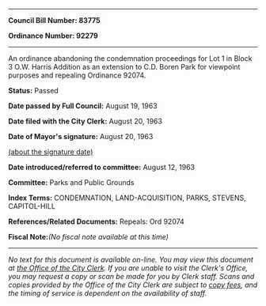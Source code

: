 

********

**Council Bill Number: 83775**
   
**Ordinance Number: 92279**
********

 An ordinance abandoning the condemnation proceedings for Lot 1 in Block 3 O.W. Harris Addition as an extension to C.D. Boren Park for viewpoint purposes and repealing Ordinance 92074.

**Status:** Passed
   
**Date passed by Full Council:** August 19, 1963
   
**Date filed with the City Clerk:** August 20, 1963
   
**Date of Mayor's signature:** August 20, 1963
   
[(about the signature date)](/~public/approvaldate.htm)
   
   
   
**Date introduced/referred to committee:** August 12, 1963
   
**Committee:** Parks and Public Grounds
   
   
**Index Terms:** CONDEMNATION, LAND-ACQUISITION, PARKS, STEVENS, CAPITOL-HILL

**References/Related Documents:** Repeals: Ord 92074

**Fiscal Note:**_(No fiscal note available at this time)_
********

_No text for this document is available on-line. You may view this document at [the Office of the City Clerk](http://www.seattle.gov/leg/clerk/contactUs.htm). If you are unable to visit the Clerk's Office, you may request a copy or scan be made for you by Clerk staff. Scans and copies provided by the Office of the City Clerk are subject to [copy fees](http://clerk.seattle.gov/~public/clerkfees.htm), and the timing of service is dependent on the availability of staff._


